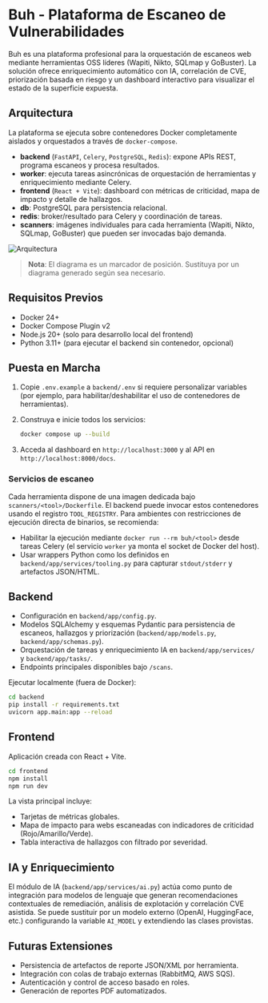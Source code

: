 # Buh - Plataforma de Escaneo de Vulnerabilidades

Buh es una plataforma profesional para la orquestación de escaneos web mediante herramientas OSS líderes (Wapiti, Nikto, SQLmap y GoBuster). La solución ofrece enriquecimiento automático con IA, correlación de CVE, priorización basada en riesgo y un dashboard interactivo para visualizar el estado de la superficie expuesta.

## Arquitectura

La plataforma se ejecuta sobre contenedores Docker completamente aislados y orquestados a través de `docker-compose`.

- **backend** (`FastAPI`, `Celery`, `PostgreSQL`, `Redis`): expone APIs REST, programa escaneos y procesa resultados.
- **worker**: ejecuta tareas asincrónicas de orquestación de herramientas y enriquecimiento mediante Celery.
- **frontend** (`React + Vite`): dashboard con métricas de criticidad, mapa de impacto y detalle de hallazgos.
- **db**: PostgreSQL para persistencia relacional.
- **redis**: broker/resultado para Celery y coordinación de tareas.
- **scanners**: imágenes individuales para cada herramienta (Wapiti, Nikto, SQLmap, GoBuster) que pueden ser invocadas bajo demanda.

![Arquitectura](docs/architecture-diagram.png)

> **Nota**: El diagrama es un marcador de posición. Sustituya por un diagrama generado según sea necesario.

## Requisitos Previos

- Docker 24+
- Docker Compose Plugin v2
- Node.js 20+ (solo para desarrollo local del frontend)
- Python 3.11+ (para ejecutar el backend sin contenedor, opcional)

## Puesta en Marcha

1. Copie `.env.example` a `backend/.env` si requiere personalizar variables (por ejemplo, para habilitar/deshabilitar el uso de contenedores de herramientas).
2. Construya e inicie todos los servicios:

   ```bash
   docker compose up --build
   ```

3. Acceda al dashboard en `http://localhost:3000` y al API en `http://localhost:8000/docs`.

### Servicios de escaneo

Cada herramienta dispone de una imagen dedicada bajo `scanners/<tool>/Dockerfile`. El backend puede invocar estos contenedores usando el registro `TOOL_REGISTRY`. Para ambientes con restricciones de ejecución directa de binarios, se recomienda:

- Habilitar la ejecución mediante `docker run --rm buh/<tool>` desde tareas Celery (el servicio `worker` ya monta el socket de Docker del host).
- Usar wrappers Python como los definidos en `backend/app/services/tooling.py` para capturar `stdout/stderr` y artefactos JSON/HTML.

## Backend

- Configuración en `backend/app/config.py`.
- Modelos SQLAlchemy y esquemas Pydantic para persistencia de escaneos, hallazgos y priorización (`backend/app/models.py`, `backend/app/schemas.py`).
- Orquestación de tareas y enriquecimiento IA en `backend/app/services/` y `backend/app/tasks/`.
- Endpoints principales disponibles bajo `/scans`.

Ejecutar localmente (fuera de Docker):

```bash
cd backend
pip install -r requirements.txt
uvicorn app.main:app --reload
```

## Frontend

Aplicación creada con React + Vite.

```bash
cd frontend
npm install
npm run dev
```

La vista principal incluye:

- Tarjetas de métricas globales.
- Mapa de impacto para webs escaneadas con indicadores de criticidad (Rojo/Amarillo/Verde).
- Tabla interactiva de hallazgos con filtrado por severidad.

## IA y Enriquecimiento

El módulo de IA (`backend/app/services/ai.py`) actúa como punto de integración para modelos de lenguaje que generan recomendaciones contextuales de remediación, análisis de explotación y correlación CVE asistida. Se puede sustituir por un modelo externo (OpenAI, HuggingFace, etc.) configurando la variable `AI_MODEL` y extendiendo las clases provistas.

## Futuras Extensiones

- Persistencia de artefactos de reporte JSON/XML por herramienta.
- Integración con colas de trabajo externas (RabbitMQ, AWS SQS).
- Autenticación y control de acceso basado en roles.
- Generación de reportes PDF automatizados.
